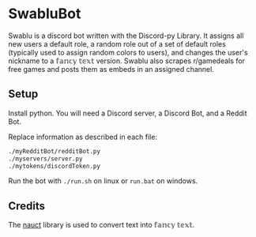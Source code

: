 # SwabluBot

Swablu is a discord bot written with the Discord-py Library. It assigns all new users a default role, a random role out of a set of default roles (typically used to assign random colors to users), and changes the user's nickname to a 𝕗𝕒𝕟𝕔𝕪 𝕥𝕖𝕩𝕥 version. Swablu also scrapes r/gamedeals for free games and posts them as embeds in an assigned channel.

## Setup

Install python. You will need a Discord server, a Discord Bot, and a Reddit Bot.

Replace information as described in each file:

```txt
./myRedditBot/redditBot.py
./myservers/server.py
./mytokens/discordToken.py
```

Run the bot with `./run.sh` on linux or `run.bat` on windows.

## Credits

The [nauct](https://github.com/nasyxx/nautc) library is used to convert text into 𝕗𝕒𝕟𝕔𝕪 𝕥𝕖𝕩𝕥.
